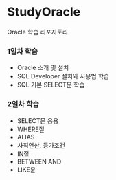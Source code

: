 # StudyOracle
Oracle 학습 리포지토리

### 1일차 학습
- Oracle 소개 및 설치
- SQL Developer 설치와 사용법 학습
- SQL 기본 SELECT문 학습

### 2일차 학습
- SELECT문 응용
- WHERE절
- ALIAS
- 사칙연산, 등가조건
- IN절
- BETWEEN AND
- LIKE문
